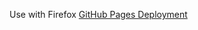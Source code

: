 Use with Firefox
[GitHub Pages Deployment](https://github.com/GithubChrisWysocki/Knapsack_Kings/deployments/github-pages)
